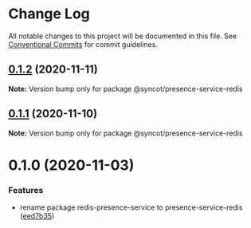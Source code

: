 # Change Log

All notable changes to this project will be documented in this file.
See [Conventional Commits](https://conventionalcommits.org) for commit guidelines.

## [0.1.2](https://github.com/SyncOT/SyncOT/compare/@syncot/presence-service-redis@0.1.1...@syncot/presence-service-redis@0.1.2) (2020-11-11)

**Note:** Version bump only for package @syncot/presence-service-redis





## [0.1.1](https://github.com/SyncOT/SyncOT/compare/@syncot/presence-service-redis@0.1.0...@syncot/presence-service-redis@0.1.1) (2020-11-10)

**Note:** Version bump only for package @syncot/presence-service-redis





# 0.1.0 (2020-11-03)


### Features

* rename package redis-presence-service to presence-service-redis ([eed7b35](https://github.com/SyncOT/SyncOT/commit/eed7b35d013237b2dc2368d4c28a12f396a11a5f))
